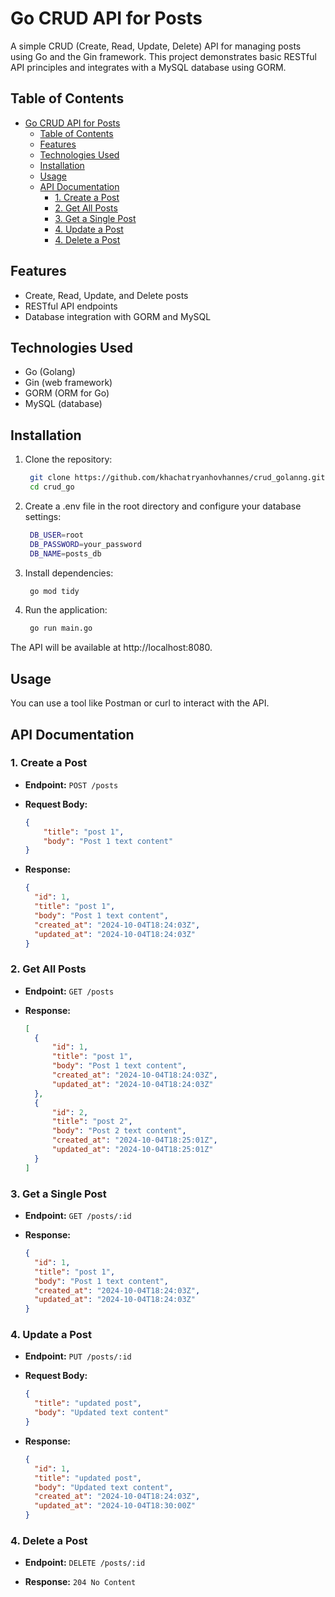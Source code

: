 # Go CRUD API for Posts

A simple CRUD (Create, Read, Update, Delete) API for managing posts using Go and the Gin framework. This project demonstrates basic RESTful API principles and integrates with a MySQL database using GORM.

## Table of Contents

- [Go CRUD API for Posts](#go-crud-api-for-posts)
  - [Table of Contents](#table-of-contents)
  - [Features](#features)
  - [Technologies Used](#technologies-used)
  - [Installation](#installation)
  - [Usage](#usage)
  - [API Documentation](#api-documentation)
    - [1. Create a Post](#1-create-a-post)
    - [2. Get All Posts](#2-get-all-posts)
    - [3. Get a Single Post](#3-get-a-single-post)
    - [4. Update a Post](#4-update-a-post)
    - [4. Delete a Post](#4-delete-a-post)

## Features

- Create, Read, Update, and Delete posts
- RESTful API endpoints
- Database integration with GORM and MySQL

## Technologies Used

- Go (Golang)
- Gin (web framework)
- GORM (ORM for Go)
- MySQL (database)

## Installation

1. Clone the repository:

   ```bash
    git clone https://github.com/khachatryanhovhannes/crud_golanng.git
    cd crud_go
2. Create a .env file in the root directory and configure your database settings:
   ```bash
    DB_USER=root
    DB_PASSWORD=your_password
    DB_NAME=posts_db
3. Install dependencies:
   ```bash
    go mod tidy
3. Run the application:
   ```bash
    go run main.go
The API will be available at http://localhost:8080.

## Usage

You can use a tool like Postman or curl to interact with the API.

## API Documentation

### 1. Create a Post

- **Endpoint:** `POST /posts`

- **Request Body:**

  ```json
  {
      "title": "post 1",
      "body": "Post 1 text content"
  }
- **Response:**
  ```json
  {
    "id": 1,
    "title": "post 1",
    "body": "Post 1 text content",
    "created_at": "2024-10-04T18:24:03Z",
    "updated_at": "2024-10-04T18:24:03Z"
  }
### 2. Get All Posts

- **Endpoint:** `GET /posts`

- **Response:**
  ```json
  [
    {
        "id": 1,
        "title": "post 1",
        "body": "Post 1 text content",
        "created_at": "2024-10-04T18:24:03Z",
        "updated_at": "2024-10-04T18:24:03Z"
    },
    {
        "id": 2,
        "title": "post 2",
        "body": "Post 2 text content",
        "created_at": "2024-10-04T18:25:01Z",
        "updated_at": "2024-10-04T18:25:01Z"
    }
  ]
### 3. Get a Single Post

- **Endpoint:** `GET /posts/:id`

- **Response:**
  ```json
  {
    "id": 1,
    "title": "post 1",
    "body": "Post 1 text content",
    "created_at": "2024-10-04T18:24:03Z",
    "updated_at": "2024-10-04T18:24:03Z"
  }
### 4. Update a Post

- **Endpoint:** `PUT /posts/:id`

- **Request Body:**

  ```json
  {
    "title": "updated post",
    "body": "Updated text content"
  }
- **Response:**
  ```json
  {
    "id": 1,
    "title": "updated post",
    "body": "Updated text content",
    "created_at": "2024-10-04T18:24:03Z",
    "updated_at": "2024-10-04T18:30:00Z"
  }
### 4. Delete a Post

- **Endpoint:** `DELETE /posts/:id`

- **Response:** `204 No Content`
